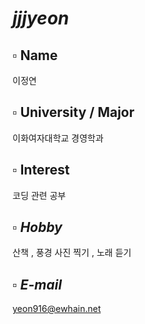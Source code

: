 # ***jjjyeon***

## ▫️ Name
이정연

## ▫️ University / Major

이화여자대학교 경영학과

## ▫️ Interest
코딩 관련 공부

## ▫️ ***Hobby***

산책 , 풍경 사진 찍기 , 노래 듣기

## ▫️ ***E-mail***

yeon916@ewhain.net
